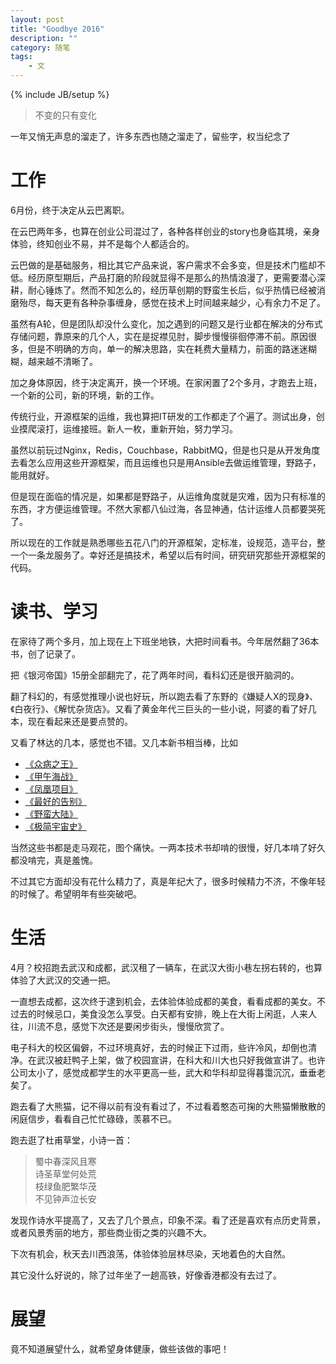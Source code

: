 ```yaml
---
layout: post
title: "Goodbye 2016"
description: ""
category: 随笔
tags: 
    - 文
---
```

{% include JB/setup %}

> 不变的只有变化
    
一年又悄无声息的溜走了，许多东西也随之溜走了，留些字，权当纪念了

# 工作
6月份，终于决定从云巴离职。

在云巴两年多，也算在创业公司混过了，各种各样创业的story也身临其境，亲身体验，终知创业不易，并不是每个人都适合的。

云巴做的是基础服务，相比其它产品来说，客户需求不会多变，但是技术门槛却不低。经历原型期后，产品打磨的阶段就显得不是那么的热情浪漫了，更需要潜心深耕，耐心锤炼了。然而不知怎么的，经历草创期的野蛮生长后，似乎热情已经被消磨殆尽，每天更有各种杂事缠身，感觉在技术上时间越来越少，心有余力不足了。

虽然有A轮，但是团队却没什么变化，加之遇到的问题又是行业都在解决的分布式存储问题，靠原来的几个人，实在是捉襟见肘，脚步慢慢徘徊停滞不前。原因很多，但是不明确的方向，单一的解决思路，实在耗费大量精力，前面的路迷迷糊糊，越来越不清晰了。

加之身体原因，终于决定离开，换一个环境。在家闲置了2个多月，才跑去上班，一个新的公司，新的环境，新的工作。

传统行业，开源框架的运维，我也算把IT研发的工作都走了个遍了。测试出身，创业摸爬滚打，运维接班。新人一枚，重新开始，努力学习。

虽然以前玩过Nginx，Redis，Couchbase，RabbitMQ，但是也只是从开发角度去看怎么应用这些开源框架，而且运维也只是用Ansible去做运维管理，野路子，能用就好。

但是现在面临的情况是，如果都是野路子，从运维角度就是灾难，因为只有标准的东西，才方便运维管理。不然大家都八仙过海，各显神通，估计运维人员都要哭死了。

所以现在的工作就是熟悉哪些五花八门的开源框架，定标准，设规范，造平台，整一个一条龙服务了。幸好还是搞技术，希望以后有时间，研究研究那些开源框架的代码。

# 读书、学习
在家待了两个多月，加上现在上下班坐地铁，大把时间看书。今年居然翻了36本书，创了记录了。

把《银河帝国》15册全部翻完了，花了两年时间，看科幻还是很开脑洞的。

翻了科幻的，有感觉推理小说也好玩，所以跑去看了东野的《嫌疑人X的现身》、《白夜行》、《解忧杂货店》。又看了黄金年代三巨头的一些小说，阿婆的看了好几本，现在看起来还是要点赞的。

又看了林达的几本，感觉也不错。又几本新书相当棒，比如

* [《众病之王》](https://book.douban.com/subject/20507206/)
* [《甲午海战》](https://book.douban.com/subject/25891574/)
* [《凤凰项目》](https://book.douban.com/subject/26644070/)
* [《最好的告别》](https://book.douban.com/subject/26576861/)
* [《野蛮大陆》](https://book.douban.com/subject/26354440/)
* [《极简宇宙史》](https://book.douban.com/subject/26697350/)

当然这些书都是走马观花，图个痛快。一两本技术书却啃的很慢，好几本啃了好久都没啃完，真是羞愧。

不过其它方面却没有花什么精力了，真是年纪大了，很多时候精力不济，不像年轻的时候了。希望明年有些突破吧。

# 生活
4月？校招跑去武汉和成都，武汉租了一辆车，在武汉大街小巷左拐右转的，也算体验了大武汉的交通一把。

一直想去成都，这次终于逮到机会，去体验体验成都的美食，看看成都的美女。不过去的时候忌口，美食没怎么享受。白天都有安排，晚上在大街上闲逛，人来人往，川流不息，感觉下次还是要闲步街头，慢慢欣赏了。

电子科大的校区偏僻，不过环境真好，去的时候正下过雨，些许冷风，却倒也清净。在武汉被赶鸭子上架，做了校园宣讲，在科大和川大也只好我做宣讲了。也许公司太小了，感觉成都学生的水平更高一些，武大和华科却显得暮霭沉沉，垂垂老矣了。

跑去看了大熊猫，记不得以前有没有看过了，不过看着憨态可掬的大熊猫懒散散的闲庭信步，看看自己忙忙碌碌，羡慕不已。

跑去逛了杜甫草堂，小诗一首：

>    蜀中春深风且寒  
>    诗圣草堂何处荒  
>    枝绿鱼肥繁华茂  
>    不见钟声泣长安

发现作诗水平提高了，又去了几个景点，印象不深。看了还是喜欢有点历史背景，或者风景秀丽的地方，那些商业街之类的兴趣不大。

下次有机会，秋天去川西浪荡，体验体验层林尽染，天地着色的大自然。

其它没什么好说的，除了过年坐了一趟高铁，好像香港都没有去过了。

# 展望
竟不知道展望什么，就希望身体健康，做些该做的事吧！
